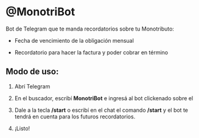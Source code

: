 # @MonotriBot

Bot de Telegram que te manda recordatorios sobre tu Monotributo:

- Fecha de vencimiento de la obligación mensual

- Recordatorio para hacer la factura y poder cobrar en término


## Modo de uso:

1. Abrí Telegram

1. En el buscador, escribí **MonotriBot** e ingresá al bot clickenado sobre el

1. Dale a la tecla **/start** o escribí en el chat el comando **/start** y el bot te tendrá en cuenta para los futuros recordatorios.

1. ¡Listo!